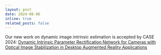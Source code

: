 ```yaml
---
layout: post
date: 2024-06-06
inline: true
related_posts: false
---
```


Our new work on dynamic image intrinsic estimation is accepted by CASE 2024: [Dynamic Intrinsic Parameter Rectification Network for Cameras with Optical Image Stabilization in Desktop Augmented Reality Applications](https://arxiv.org/abs/2303.11307)
